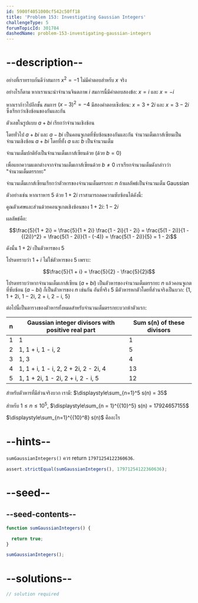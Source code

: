 ```yaml
---
id: 5900f4051000cf542c50ff18
title: 'Problem 153: Investigating Gaussian Integers'
challengeType: 5
forumTopicId: 301784
dashedName: problem-153-investigating-gaussian-integers
---
```


# --description--

อย่างที่เราทราบกันดีว่าสมการ $x^2 = -1$ ไม่มีคำตอบสำหรับ $x$ จริง

อย่างไรก็ตาม หากเราแนะนำจำนวนจินตภาพ $i$ สมการนี้มีคำตอบสองข้อ: $x = i$ และ $x = -i$


หากเราก้าวไปอีกขั้น สมการ ${(x - 3)}^2 = -4$ มีสองคำตอบเชิงซ้อน: $x = 3 + 2i$ และ $x = 3 - 2i$ ซึ่งเรียกว่าเชิงซ้อนของกันและกัน

ตัวเลขในรูปแบบ $a + bi$ เรียกว่าจำนวนเชิงซ้อน

โดยทั่วไป $a + bi$ และ $a − bi$ เป็นคอนจูเกตที่ซับซ้อนของกันและกัน จำนวนเต็มเกาส์เซียนเป็นจำนวนเชิงซ้อน $a + bi$ โดยที่ทั้ง $a$ และ $b$ เป็นจำนวนเต็ม

จำนวนเต็มปกติยังเป็นจำนวนเต็มเกาส์เซียนด้วย (ด้วย $b = 0$)


เพื่อแยกความแตกต่างจากจำนวนเต็มเกาส์เซียนด้วย $b ≠ 0$ เราเรียกจำนวนเต็มดังกล่าวว่า "จำนวนเต็มตรรกยะ"

จำนวนเต็มเกาส์เซียนเรียกว่าตัวหารของจำนวนเต็มตรรกยะ $n$ ถ้าผลลัพธ์เป็นจำนวนเต็ม Gaussian 

ตัวอย่างเช่น หากเราหาร 5 ด้วย $1 + 2i$ เราสามารถลดความซับซ้อนได้ดังนี้:

คูณตัวเศษและส่วนด้วยคอนจูเกตเชิงซ้อนของ $1 + 2i$: $1 − 2i$

ผลลัพธ์คือ:

$$\frac{5}{1 + 2i} = \frac{5}{1 + 2i} \frac{1 - 2i}{1 - 2i} = \frac{5(1 - 2i)}{1 - {(2i)}^2} = \frac{5(1 - 2i)}{1 - (-4)} = \frac{5(1 - 2i)}{5} = 1 - 2i$$

ดังนั้น $1 + 2i$ เป็นตัวหารของ 5

โปรดทราบว่า $1 + i$ ไม่ใช่ตัวหารของ 5 เพราะ:

$$\frac{5}{1 + i} = \frac{5}{2} - \frac{5}{2}i$$

โปรดทราบว่าหากจำนวนเต็มเกาส์เซียน ($a + bi$) เป็นตัวหารของจำนวนเต็มตรรกยะ $n$ แล้วคอนจูเกตที่ซับซ้อน ($a − bi$) ก็เป็นตัวหารของ $n$ เช่นกัน อันที่จริง 5 มีตัวหารหกตัวโดยที่ส่วนจริงเป็นบวก: {1, 1 + 2i, 1 − 2i, 2 + i, 2 − i, 5}

ต่อไปนี้เป็นตารางของตัวหารทั้งหมดสำหรับจำนวนเต็มตรรกยะบวกห้าตัวแรก:

| n | Gaussian integer divisors with positive real part | Sum s(n) of these divisors |
|---|---------------------------------------------------|----------------------------|
| 1 | 1                                                 | 1                          |
| 2 | 1, 1 + i, 1 - i, 2                                | 5                          |
| 3 | 1, 3                                              | 4                          |
| 4 | 1, 1 + i, 1 - i, 2, 2 + 2i, 2 - 2i, 4             | 13                         |
| 5 | 1, 1 + 2i, 1 - 2i, 2 + i, 2 - i, 5                | 12                         |

สำหรับตัวหารที่มีส่วนจริงบวก เรามี: $\displaystyle\sum_{n=1}^5 s(n) = 35$

สำหรับ $1 ≤ n ≤ {10}^5$, $\displaystyle\sum_{n = 1}^{{10}^5} s(n) = 17924657155$

$\displaystyle\sum_{n=1}^{{10}^8} s(n)$ คืออะไร

# --hints--

`sumGaussianIntegers()` ควร return `17971254122360636`.

```js
assert.strictEqual(sumGaussianIntegers(), 17971254122360636);
```

# --seed--

## --seed-contents--

```js
function sumGaussianIntegers() {

  return true;
}

sumGaussianIntegers();
```

# --solutions--

```js
// solution required
```
